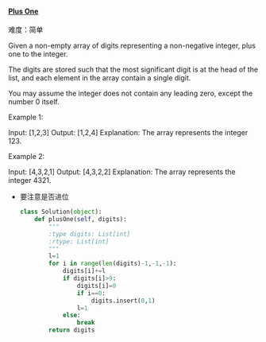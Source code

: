 #### [Plus One](https://leetcode-cn.com/problems/plus-one/)

难度：简单

Given a non-empty array of digits representing a non-negative integer, plus one to the integer.



The digits are stored such that the most significant digit is at the head of the list, and each element in the array contain a single digit.



You may assume the integer does not contain any leading zero, except the number 0 itself.



Example 1:

Input: [1,2,3]
Output: [1,2,4]
Explanation: The array represents the integer 123.

Example 2:

Input: [4,3,2,1]
Output: [4,3,2,2]
Explanation: The array represents the integer 4321.

- 要注意是否进位

  ```python
  class Solution(object):
      def plusOne(self, digits):
          """
          :type digits: List[int]
          :rtype: List[int]
          """
          l=1
          for i in range(len(digits)-1,-1,-1):
              digits[i]+=l
              if digits[i]>9:
                  digits[i]=0
                  if i==0:
                      digits.insert(0,1)
                  l=1
              else:
                  break
          return digits
  ```

  